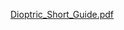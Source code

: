 [Dioptric_Short_Guide.pdf](https://github.com/mccambria/dioptric/files/10253182/Dioptric_Short_Guide.pdf)
